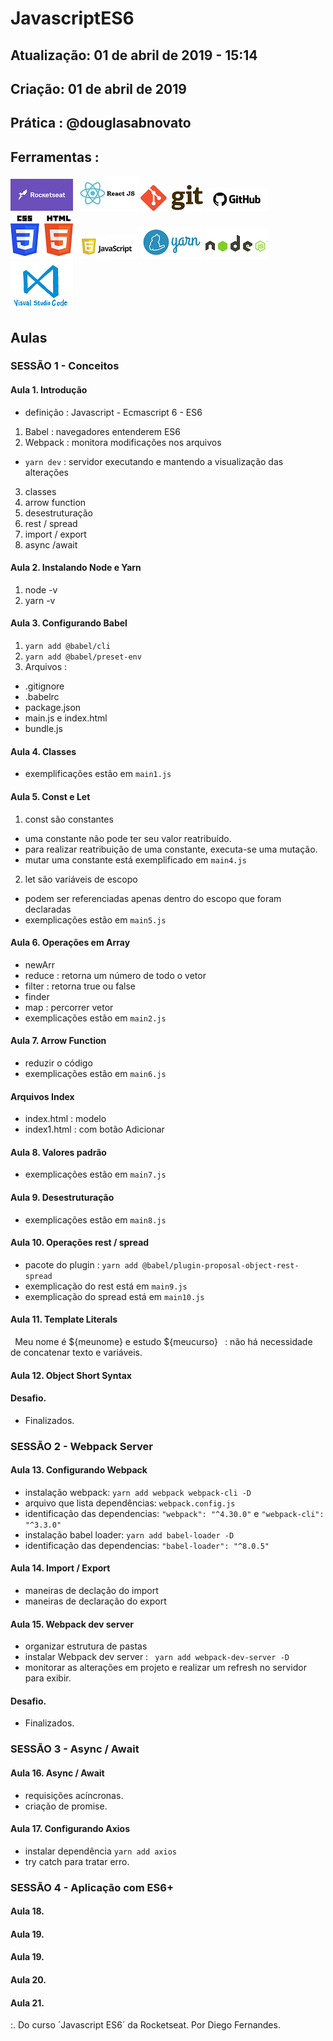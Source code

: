 # JavascriptES6 

## Atualização: 01 de abril de 2019 - 15:14
## Criação: 01 de abril de 2019
## Prática : @douglasabnovato
## Ferramentas : 
![Rocketseat](/images/logo-rocketseat.png)
![ReactJS](/images/logo-reactjs.jpg)
![Git](/images/logo-git.png)
![GitHub](/images/logo-github.png)<br/>
![HTML e CSS](/images/logo-html-css.png)
![Javascript](/images/logo-javascript-es6.png)
![Yarn](/images/logo-yarn.png)
![NodeJS](/images/nodejs.png)
![VSCode](/images/logo-VSCode.png)


## Aulas

### SESSÃO 1 - Conceitos

#### Aula 1. Introdução 
- definição : Javascript - Ecmascript 6 - ES6
1. Babel : navegadores entenderem ES6
2. Webpack : monitora modificações nos arquivos 
- `yarn dev` : servidor executando e mantendo a visualização das alterações
3. classes
4. arrow function
5. desestruturação
6. rest / spread
7. import / export
8. async /await

#### Aula 2. Instalando Node e Yarn
1. node -v
2. yarn -v

#### Aula 3. Configurando Babel
1. `yarn add @babel/cli`
2. `yarn add @babel/preset-env`
3. Arquivos : 
- .gitignore
- .babelrc
- package.json
- main.js e index.html
- bundle.js

#### Aula 4. Classes
- exemplificações estão em `main1.js`

#### Aula 5. Const e Let
1. const são constantes 
- uma constante não pode ter seu valor reatribuído.
- para realizar reatribuição de uma constante, executa-se uma mutação.
- mutar uma constante está exemplificado em `main4.js`
2. let são variáveis de escopo
- podem ser referenciadas apenas dentro do escopo que foram declaradas
- exemplicações estão em `main5.js`

#### Aula 6. Operações em Array
- newArr
- reduce : retorna um número de todo o vetor
- filter : retorna true ou false
- finder
- map : percorrer vetor
- exemplicações estão em `main2.js`

#### Aula 7. Arrow Function
- reduzir o código
- exemplicações estão em `main6.js`

#### Arquivos Index
- index.html : modelo
- index1.html : com botão Adicionar

#### Aula 8. Valores padrão
- exemplicações estão em `main7.js`

#### Aula 9. Desestruturação
- exemplicações estão em `main8.js`

#### Aula 10. Operações rest / spread
- pacote do plugin : `yarn add @babel/plugin-proposal-object-rest-spread`
- exemplicação do rest está em `main9.js` 
- exemplicação do spread está em `main10.js`

#### Aula 11. Template Literals
` `Meu nome é ${meunome} e estudo ${meucurso}` ` : não há necessidade de concatenar texto e variáveis.

#### Aula 12.  Object Short Syntax

#### Desafio.
- Finalizados.

### SESSÃO 2 - Webpack Server

#### Aula 13. Configurando Webpack
- instalação webpack: `yarn add webpack webpack-cli -D`
- arquivo que lista dependências: `webpack.config.js`
- identificação das dependencias: `"webpack": "^4.30.0"` e `"webpack-cli": "^3.3.0"`
- instalação babel loader: `yarn add babel-loader -D`
- identificação das dependencias: `"babel-loader": "^8.0.5"`

#### Aula 14. Import / Export
- maneiras de declação do import
- maneiras de declaração do export

#### Aula 15. Webpack dev server
- organizar estrutura de pastas
- instalar Webpack dev server : ` yarn add webpack-dev-server -D`
- monitorar as alterações em projeto e realizar um refresh no servidor para exibir.

#### Desafio.
- Finalizados.

### SESSÃO 3 - Async / Await

#### Aula 16. Async / Await
- requisições acíncronas.
- criação de promise.

#### Aula 17. Configurando Axios
- instalar dependência `yarn add axios`
- try catch para tratar erro.

### SESSÃO 4 - Aplicação com ES6+

#### Aula 18. 

#### Aula 19. 

#### Aula 19. 

#### Aula 20. 

#### Aula 21. 

:. Do curso ´Javascript ES6´ da Rocketseat.
Por Diego Fernandes.
